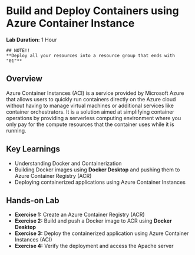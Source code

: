 # Build and Deploy Containers using Azure Container Instance

**Lab Duration:** 1 Hour  

```
## NOTE!!
**Deploy all your resources into a resource group that ends with "01"**
```

## Overview
Azure Container Instances (ACI) is a service provided by Microsoft Azure that allows users to quickly run containers directly on the Azure cloud without having to manage virtual machines or additional services like container orchestrators. It is a solution aimed at simplifying container operations by providing a serverless computing environment where you only pay for the compute resources that the container uses while it is running.

## Key Learnings
- Understanding Docker and Containerization  
- Building Docker images using **Docker Desktop** and pushing them to Azure Container Registry (ACR)  
- Deploying containerized applications using Azure Container Instances  

## Hands-on Lab

- **Exercise 1:** Create an Azure Container Registry (ACR) 
- **Exercise 2:** Build and push a Docker image to ACR using **Docker Desktop**  
- **Exercise 3:** Deploy the containerized application using Azure Container Instances (ACI)  
- **Exercise 4:** Verify the deployment and access the Apache server  
